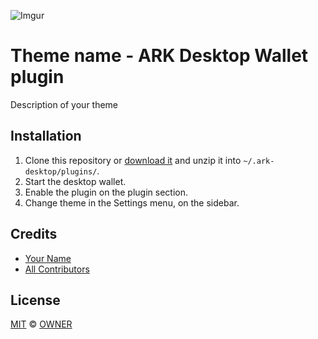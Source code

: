 ![Imgur](https://imgur.com/a/JsQnurU)

# Theme name - ARK Desktop Wallet plugin
Description of your theme

## Installation

 1. Clone this repository or [download it](https://github.com/ark-ecosystem-desktop-plugins/theme-template/archive/master.zip) and unzip it into `~/.ark-desktop/plugins/`.
 2. Start the desktop wallet.
 3. Enable the plugin on the plugin section.
 4. Change theme in the Settings menu, on the sidebar.

## Credits

- [Your Name](URL)
- [All Contributors](../../contributors)

## License

[MIT](LICENSE) © [OWNER](URL)
